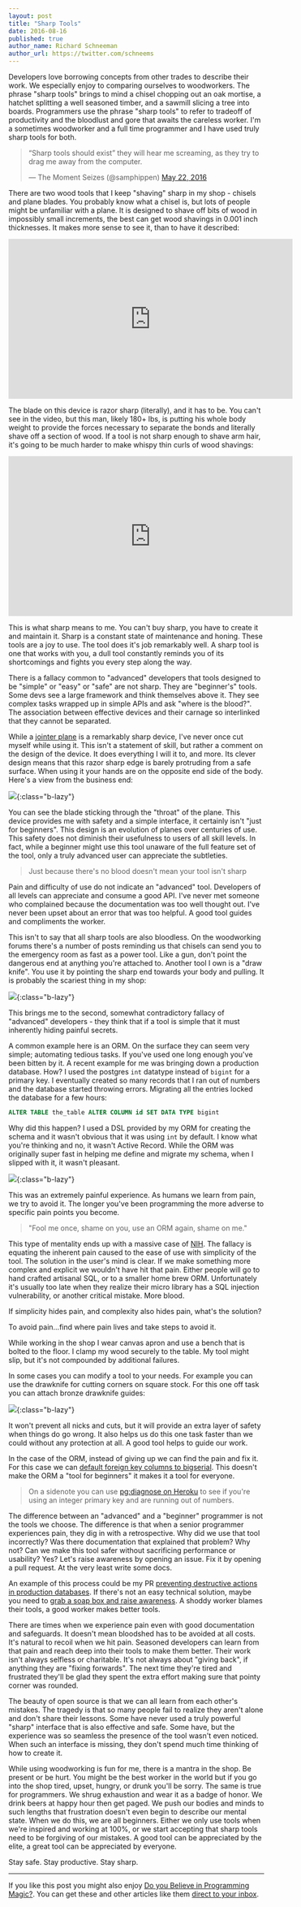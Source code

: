 ```yaml
---
layout: post
title: "Sharp Tools"
date: 2016-08-16
published: true
author_name: Richard Schneeman
author_url: https://twitter.com/schneems
---
```


Developers love borrowing concepts from other trades to describe their work. We especially enjoy to comparing ourselves to woodworkers. The phrase "sharp tools" brings to mind a chisel chopping out an oak mortise, a hatchet splitting a well seasoned timber, and a sawmill slicing a tree into boards. Programmers use the phrase "sharp tools" to refer to tradeoff of productivity and the bloodlust and gore that awaits the careless worker. I'm a sometimes woodworker and a full time programmer and I have used truly sharp tools for both.

<blockquote class="twitter-tweet" data-lang="en"><p lang="en" dir="ltr">“Sharp tools should exist” they will hear me screaming, as they try to drag me away from the computer.</p>&mdash; The Moment Seizes (@samphippen) <a href="https://twitter.com/samphippen/status/734513408771543040">May 22, 2016</a></blockquote>
<script async src="//platform.twitter.com/widgets.js" charset="utf-8"></script>

There are two wood tools that I keep "shaving" sharp in my shop - chisels and plane blades. You probably know what a chisel is, but lots of people might be unfamiliar with a plane. It is designed to shave off bits of wood in impossibly small increments, the best can get wood shavings in 0.001 inch thicknesses. It makes more sense to see it, than to have it described:

<iframe width="560" height="315" src="https://www.youtube.com/embed/d6kOfcfnumY?t=1m55s" frameborder="0" allowfullscreen></iframe>

The blade on this device is razor sharp (literally), and it has to be. You can't see in the video, but this man, likely 180+ lbs, is putting his whole body weight to provide the forces necessary to separate the bonds and literally shave off a section of wood. If a tool is not sharp enough to shave arm hair, it's going to be much harder to make whispy thin curls of wood shavings:

<iframe width="560" height="315" src="https://www.youtube.com/embed/qqg0bWb_Gl8?t=3m12s" frameborder="0" allowfullscreen></iframe>

This is what sharp means to me. You can't buy sharp, you have to create it and maintain it. Sharp is a constant state of maintenance and honing. These tools are a joy to use. The tool does it's job remarkably well. A sharp tool is one that works with you, a dull tool constantly reminds you of its shortcomings and fights you every step along the way.

There is a fallacy common to "advanced" developers that tools designed to be "simple" or "easy" or "safe" are not sharp. They are "beginner's" tools. Some devs see a large framework and think themselves above it. They see complex tasks wrapped up in simple APIs and ask "where is the blood?". The association between effective devices and their carnage so interlinked that they cannot be separated.

While a [jointer plane](https://en.wikipedia.org/wiki/Jointer_plane) is a remarkably sharp device, I've never once cut myself while using it. This isn't a statement of skill, but rather a comment on the design of the device. It does everything I will it to, and more. Its clever design means that this razor sharp edge is barely protruding from a safe surface. When using it your hands are on the opposite end side of the body. Here's a view from the business end:

![](https://www.dropbox.com/s/njjn7jn6b1gg05j/lie-nielsen-number-4-throat.jpg?dl=1){:class="b-lazy"}

You can see the blade sticking through the "throat" of the plane. This device provides me with safety and a simple interface, it certainly isn't "just for beginners". This design is an evolution of planes over centuries of use. This safety does not diminish their usefulness to users of all skill levels. In fact, while a beginner might use this tool unaware of the full feature set of the tool, only a truly advanced user can appreciate the subtleties.

> Just because there's no blood doesn't mean your tool isn't sharp

Pain and difficulty of use do not indicate an "advanced" tool. Developers of all levels can appreciate and consume a good API. I've never met someone who complained because the documentation was too well thought out. I've never been upset about an error that was too helpful. A good tool guides and compliments the worker.

This isn't to say that all sharp tools are also bloodless. On the woodworking forums there's a number of posts reminding us that chisels can send you to the emergency room as fast as a power tool. Like a gun, don't point the dangerous end at anything you're attached to. Another tool I own is a "draw knife". You use it by pointing the sharp end towards your body and pulling. It is probably the scariest thing in my shop:

![](https://www.dropbox.com/s/amwdnaeo2qild1d/draw-knife.jpg?dl=1){:class="b-lazy"}

This brings me to the second, somewhat contradictory fallacy of "advanced" developers - they think that if a tool is simple that it must inherently hiding painful secrets.

A common example here is an ORM. On the surface they can seem very simple; automating tedious tasks. If you've used one long enough you've been bitten by it. A recent example for me was bringing down a production database. How? I used the postgres `int` datatype instead of `bigint` for a primary key. I eventually created so many records that I ran out of numbers and the database started throwing errors. Migrating all the entries locked the database for a few hours:

```sql
ALTER TABLE the_table ALTER COLUMN id SET DATA TYPE bigint
```

Why did this happen? I used a DSL provided by my ORM for creating the schema and it wasn't obvious that it was using `int` by default. I know what you're thinking and no, it wasn't Active Record. While the ORM was originally super fast in helping me define and migrate my schema, when I slipped with it, it wasn't pleasant.

![](https://i.imgur.com/FPrM4o6.gif){:class="b-lazy"}

This was an extremely painful experience. As humans we learn from pain, we try to avoid it. The longer you've been programming the more adverse to specific pain points you become.

> "Fool me once, shame on you, use an ORM again, shame on me."

This type of mentality ends up with a massive case of [NIH](https://en.wikipedia.org/wiki/Not_invented_here). The fallacy is equating the inherent pain caused to the ease of use with simplicity of the tool. The solution in the user's mind is clear. If we make something more complex and explicit we wouldn't have hit that pain. Either people will go to hand crafted artisanal SQL, or to a smaller home brew ORM. Unfortunately it's usually too late when they realize their micro library has a SQL injection vulnerability, or another critical mistake. More blood.

If simplicity hides pain, and complexity also hides pain, what's the solution?

To avoid pain...find where pain lives and take steps to avoid it.

While working in the shop I wear canvas apron and use a bench that is bolted to the floor. I clamp my wood securely to the table. My tool might slip, but it's not compounded by additional failures.

In some cases you can modify a tool to your needs. For example you can use the drawknife for cutting corners on square stock. For this one off task you can attach bronze drawknife guides:

![](https://www.dropbox.com/s/2tivwmzh5y59yvx/draw-knife-guides.jpg?dl=1){:class="b-lazy"}

It won't prevent all nicks and cuts, but it will provide an extra layer of safety when things do go wrong. It also helps us do this one task faster than we could without any protection at all. A good tool helps to guide our work.

In the case of the ORM, instead of giving up we can find the pain and fix it. For this case we can [default foreign key columns to bigserial](https://github.com/rails/rails/pull/24962). This doesn't make the ORM a "tool for beginners" it makes it a tool for everyone.

> On a sidenote you can use [pg:diagnose on Heroku](https://devcenter.heroku.com/articles/heroku-postgresql#pg-diagnose) to see if you're using an integer primary key and are running out of numbers.

The difference between an "advanced" and a "beginner" programmer is not the tools we choose. The difference is that when a senior programmer experiences pain, they dig in with a retrospective. Why did we use that tool incorrectly? Was there documentation that explained that problem? Why not? Can we make this tool safer without sacrificing performance or usability? Yes? Let's raise awareness by opening an issue. Fix it by opening a pull request. At the very least write some docs.

An example of this process could be my PR [preventing destructive actions in production databases](https://github.com/rails/rails/pull/22967). If there's not an easy technical solution, maybe you need to [grab a soap box and raise awareness](https://blog.codeship.com/optimists-guide-pessimistic-library-versioning/). A shoddy worker blames their tools, a good worker makes better tools.

There are times when we experience pain even with good documentation and safeguards. It doesn't mean bloodshed has to be avoided at all costs. It's natural to recoil when we hit pain. Seasoned developers can learn from that pain and reach deep into their tools to make them better. Their work isn't always selfless or charitable. It's not always about "giving back", if anything they are "fixing forwards". The next time they're tired and frustrated they'll be glad they spent the extra effort making sure that pointy corner was rounded.

The beauty of open source is that we can all learn from each other's mistakes. The tragedy is that so many people fail to realize they aren't alone and don't share their lessons. Some have never used a truly powerful "sharp" interface that is also effective and safe. Some have, but the experience was so seamless the presence of the tool wasn't even noticed. When such an interface is missing, they don't spend much time thinking of how to create it.

While using woodworking is fun for me, there is a mantra in the shop. Be present or be hurt. You might be the best worker in the world but if you go into the shop tired, upset, hungry, or drunk you'll be sorry. The same is true for programmers. We shrug exhaustion and wear it as a badge of honor. We drink beers at happy hour then get paged. We push our bodies and minds to such lengths that frustration doesn't even begin to describe our mental state. When we do this, we are all beginners. Either we only use tools when we're inspired and working at 100%, or we start accepting that sharp tools need to be forgiving of our mistakes. A good tool can be appreciated by the elite, a great tool can be appreciated by everyone.

Stay safe. Stay productive. Stay sharp.

---
If you like this post you might also enjoy [Do you Believe in Programming Magic?](https://blog.codeship.com/programming-magic/). You can get these and other articles like them [direct to your inbox](https://schneems.us3.list-manage.com/subscribe?u=a9095027126a1cf15c5062160&id=17dc267687).
